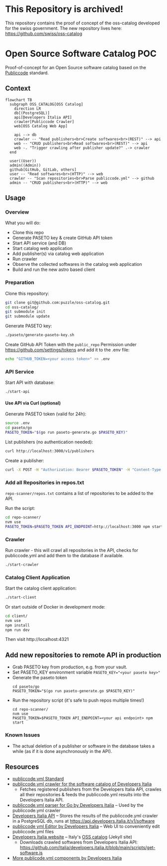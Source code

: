 # This Repository is archived!

This repository contains the proof of concept of the oss-catalog developed for the swiss government.
The new repository lives here: https://github.com/swiss/oss-catalog 

# Open Source Software Catalog POC

Proof-of-concept for an Open Source software catalog based on the [Publiccode](https://github.com/publiccodeyml) standard.

## Context

```mermaid
flowchart TB
  subgraph OSS_CATALOG[OSS Catalog]
    direction LR
    db[(PostgreSQL)]
    api[Developers Italia API]
    crawler[Publiccode Crawler]
    web[OSS Catalog Web App]

    api --> db
    crawler -- "Read publishers<br>Create softwares<br>(REST)" --> api
    web -- "CRUD publishers<br>Read softwares<br>(REST)" --> api
    web -. "Trigger crawling after publisher update?" .-> crawler
  end

  user((User))
  admin((Admin))
  github[GitHub, GitLab, others]
  user -- "Read softwares<br>(HTTP)" --> web
  crawler -- "Scan repositories<br>Parse publiccode.yml" --> github
  admin -- "CRUD publishers<br>(HTTP)" --> web
```

## Usage

### Overview

What you will do:

- Clone this repo
- Generate PASETO key & create GitHub API token
- Start API service (and DB)
- Start catalog web application
- Add publisher(s) via catalog web application
- Run crawler
- Observe the collected softwares in the catalog web application
- Build and run the new astro based client

### Preparation

Clone this repository:

```bash
git clone git@github.com:puzzle/oss-catalog.git
cd oss-catalog/
git submodule init
git submodule update
```

Generate PASETO key:

```bash
./paseto/generate-paseto-key.sh
```

Create GitHub API Token with the `public_repo` Permission under https://github.com/settings/tokens and add it to the .env file:

```bash
echo "GITHUB_TOKEN=<your access token>" >> .env
```

### API Service

Start API with database:

```bash
./start-api
```

#### Use API via Curl (optional)

Generate PASETO token (valid for 24h):

```bash
source .env
cd paseto/go
PASETO_TOKEN="$(go run paseto-generate.go $PASETO_KEY)"
```

List publishers (no authentication needed):

```bash
curl http://localhost:3000/v1/publishers
```

Create a publisher:

```bash
curl -X POST -H "Authorization: Bearer $PASETO_TOKEN" -H "Content-Type: application/json" -d '{"codeHosting": [{"url": "https://github.com/swiss/", "group": true}], "description": "Swiss Government"}' http://localhost:3000/v1/publishers
```

### Add all Repositories in repos.txt

`repo-scanner/repos.txt` contains a list of repositories to be added to the API.

Run the script:

```bash
cd repo-scanner/
nvm use
PASETO_TOKEN=$PASETO_TOKEN API_ENDPOINT=http://localhost:3000 npm start
```

### Crawler

Run crawler - this will crawl all repositories in the API, checks for publiccode.yml and add them to the database if available.

```bash
./start-crawler
```

### Catalog Client Application

Start the catalog client application:

```bash
./start-client
```

Or start outside of Docker in development mode:

```bash
cd client/
nvm use
npm install
npm run dev
```

Then visit http://localhost:4321


## Add new repositories to remote API in production

* Grab PASETO key from production, e.g. from your vault.
* Set PASETO_KEY environment variable
  `PASETO_KEY="<your paseto key>"`
* Generate the paseto token
  ```
  cd paseto/go
  PASETO_TOKEN="$(go run paseto-generate.go $PASETO_KEY)"
  ```
* Run the repository script (it's safe to push repos multiple times!)
  ```
  cd repo-scanner/
  nvm use
  PASETO_TOKEN=$PASETO_TOKEN API_ENDPOINT=<your api endpoint> npm start
  ```
  

### Known Issues

- The actual deletion of a publisher or software in the database takes a while (as if it is done asynchronously in the API).

## Resources

- [publiccode.yml Standard](https://github.com/publiccodeyml/publiccode.yml)
- [publiccode.yml crawler for the software catalog of Developers Italia](https://github.com/italia/publiccode-crawler)
  - Fetches registered publishers from the Developers Italia API, crawles all their repositories & feeds the publiccode.yml results into the Developers Italia API.
- [publiccode.yml parser for Go by Developers Italia](https://github.com/italia/publiccode-parser-go) – Used by the publiccode.yml crawler
- [Developers Italia API](https://github.com/italia/developers-italia-api) – Stores the results of the publiccode.yml crawler in a PostgreSQL db, runs at https://api.developers.italia.it/v1/software
- [publiccode yml Editor by Developers Italia](https://github.com/italia/publiccode-editor) – Web UI to conveniently edit publiccode.yml files
- [Developers Italia website](https://github.com/italia/developers.italia.it) – Italy's [OSS catalog](https://developers.italia.it/en/software) (Jekyll site)
  - Downloads crawled softwares from Developers Italia API: https://github.com/italia/developers.italia.it/blob/main/scripts/get-software.js
- [More publicode.yml components by Developers Italia](https://github.com/italia#-publiccode)
